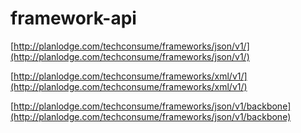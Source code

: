 # framework-api

[http://planlodge.com/techconsume/frameworks/json/v1/](http://planlodge.com/techconsume/frameworks/json/v1/)

[http://planlodge.com/techconsume/frameworks/xml/v1/](http://planlodge.com/techconsume/frameworks/xml/v1/)


[http://planlodge.com/techconsume/frameworks/json/v1/backbone](http://planlodge.com/techconsume/frameworks/json/v1/backbone)
